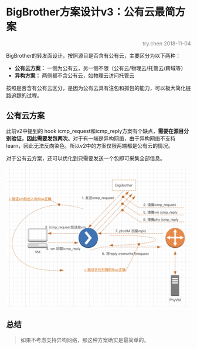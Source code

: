 # BigBrother方案设计v3：公有云最简方案

<p align="right"><font color=Grey>try.chen 2018-11-04</font></p>


BigBrother的转发面设计，按照源目是否含有公有云，主要区分为以下两种：

- **公有云方案：** 一侧为公有云，另一侧不限（公有云/物理云/托管云/跨域等）
- **异构方案：** 两侧都不含公有云，如物理云访问托管云

按照是否含有公有云区分，是因为公有云具有注包和抓包的能力，可以极大简化链路追踪的过程。

## 公有云方案

此前v2中提到的 hook icmp_request和icmp_reply方案有个缺点，**需要在源目分别验证，因此需要发包两次**。对于有一端是异构网络，由于异构网络不支持learn，因此无法反向染色。所以v2中的方案仅限两端都是公有云的情况。

对于公有云方案，还可以优化到只需要发送一个包即可采集全部信息。

<img src="media/15430606723090/15431465182180.jpg" title="" alt="-w693" data-align="center">

## 总结

> 如果不考虑支持异构网络，那这种方案确实是最简单的。
